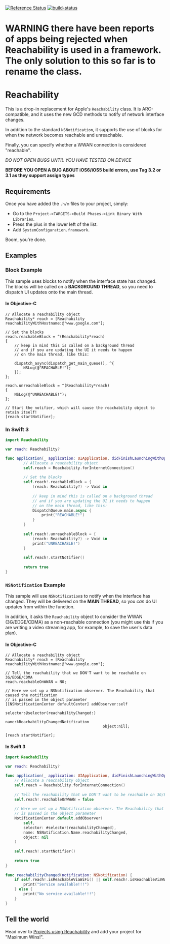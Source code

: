 [![Reference Status](https://www.versioneye.com/objective-c/reachability/reference_badge.svg?style=flat)](https://www.versioneye.com/objective-c/reachability/references)
[![build-status](https://github.com/tonymillion/Reachability/actions/workflows/CI.yml/badge.svg)](https://github.com/tonymillion/Reachability/actions)

# **WARNING** there have been reports of apps being rejected when Reachability is used in a framework. The only solution to this so far is to rename the class.

# Reachability

This is a drop-in replacement for Apple's `Reachability` class. It is ARC-compatible, and it uses the new GCD methods to notify of network interface changes.

In addition to the standard `NSNotification`, it supports the use of blocks for when the network becomes reachable and unreachable.

Finally, you can specify whether a WWAN connection is considered "reachable".

*DO NOT OPEN BUGS UNTIL YOU HAVE TESTED ON DEVICE*

**BEFORE YOU OPEN A BUG ABOUT iOS6/iOS5 build errors, use Tag 3.2 or 3.1 as they support assign types**

## Requirements

Once you have added the `.h/m` files to your project, simply:

* Go to the `Project->TARGETS->Build Phases->Link Binary With Libraries`.
* Press the plus in the lower left of the list.
* Add `SystemConfiguration.framework`.

Boom, you're done.

## Examples

### Block Example

This sample uses blocks to notify when the interface state has changed. The blocks will be called on a **BACKGROUND THREAD**, so you need to dispatch UI updates onto the main thread.

#### In Objective-C

```objc
// Allocate a reachability object
Reachability* reach = [Reachability reachabilityWithHostname:@"www.google.com"];

// Set the blocks
reach.reachableBlock = ^(Reachability*reach)
{
    // keep in mind this is called on a background thread
    // and if you are updating the UI it needs to happen
    // on the main thread, like this:

    dispatch_async(dispatch_get_main_queue(), ^{
        NSLog(@"REACHABLE!");
    });
};

reach.unreachableBlock = ^(Reachability*reach)
{
    NSLog(@"UNREACHABLE!");
};

// Start the notifier, which will cause the reachability object to retain itself!
[reach startNotifier];
```

### In Swift 3

```swift
import Reachability

var reach: Reachability?

func application(_ application: UIApplication, didFinishLaunchingWithOptions launchOptions: [UIApplicationLaunchOptionsKey: Any]?) -> Bool {
        // Allocate a reachability object
        self.reach = Reachability.forInternetConnection()
        
        // Set the blocks
        self.reach!.reachableBlock = {
            (reach: Reachability?) -> Void in
            
            // keep in mind this is called on a background thread
            // and if you are updating the UI it needs to happen
            // on the main thread, like this:
            DispatchQueue.main.async {
                print("REACHABLE!")
            }
        }
        
        self.reach!.unreachableBlock = {
            (reach: Reachability?) -> Void in
            print("UNREACHABLE!")
        }
        
        self.reach!.startNotifier()
    
        return true
}
```

### `NSNotification` Example

This sample will use `NSNotification`s to notify when the interface has changed. They will be delivered on the **MAIN THREAD**, so you *can* do UI updates from within the function.

In addition, it asks the `Reachability` object to consider the WWAN (3G/EDGE/CDMA) as a non-reachable connection (you might use this if you are writing a video streaming app, for example, to save the user's data plan).

#### In Objective-C

```objc
// Allocate a reachability object
Reachability* reach = [Reachability reachabilityWithHostname:@"www.google.com"];

// Tell the reachability that we DON'T want to be reachable on 3G/EDGE/CDMA
reach.reachableOnWWAN = NO;

// Here we set up a NSNotification observer. The Reachability that caused the notification
// is passed in the object parameter
[[NSNotificationCenter defaultCenter] addObserver:self
                                         selector:@selector(reachabilityChanged:)
                                             name:kReachabilityChangedNotification
                                           object:nil];

[reach startNotifier];
```

#### In Swift 3

```swift
import Reachability

var reach: Reachability?

func application(_ application: UIApplication, didFinishLaunchingWithOptions launchOptions: [UIApplicationLaunchOptionsKey: Any]?) -> Bool {
    // Allocate a reachability object
    self.reach = Reachability.forInternetConnection()
    
    // Tell the reachability that we DON'T want to be reachable on 3G/EDGE/CDMA
    self.reach!.reachableOnWWAN = false
    
    // Here we set up a NSNotification observer. The Reachability that caused the notification
    // is passed in the object parameter
    NotificationCenter.default.addObserver(
        self,
        selector: #selector(reachabilityChanged),
        name: NSNotification.Name.reachabilityChanged,
        object: nil
    )
    
    self.reach!.startNotifier()
    
    return true
}
        
func reachabilityChanged(notification: NSNotification) {
    if self.reach!.isReachableViaWiFi() || self.reach!.isReachableViaWWAN() {
        print("Service available!!!")
    } else {
        print("No service available!!!")
    }
}
```

## Tell the world

Head over to [Projects using Reachability](https://github.com/tonymillion/Reachability/wiki/Projects-using-Reachability) and add your project for "Maximum Wins!".
